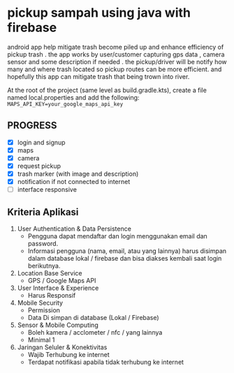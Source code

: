 # pickup sampah using java with firebase
android app help mitigate trash become piled up and enhance efficiency of pickup trash . the app works by user/customer capturing gps data , camera sensor and some description if needed  . the pickup/driver will be notify how many and where trash located so pickup routes can be more efficient. and hopefully this app can mitigate trash that being trown into river.  

At the root of the project (same level as build.gradle.kts), create a file named local.properties and add the following:
```MAPS_API_KEY=your_google_maps_api_key```

## PROGRESS
- [x] login and signup
- [x] maps
- [x] camera
- [x] request pickup
- [x] trash marker (with image and description) 
- [x] notification if not connected to internet
- [ ] interface responsive

## Kriteria Aplikasi
1. User Authentication & Data Persistence
    - Pengguna dapat mendaftar dan login menggunakan email dan password.
    - Informasi pengguna (nama, email, atau yang lainnya) harus disimpan dalam database lokal / firebase dan bisa diakses kembali saat login berikutnya.
2. Location Base Service
    - GPS / Google Maps API
3. User Interface & Experience
    - Harus Responsif
4. Mobile Security
    - Permission
    - Data Di simpan di database (Lokal / Firebase)
5. Sensor & Mobile Computing
    - Boleh kamera / acclometer / nfc / yang lainnya
    - Minimal 1
6. Jaringan Seluler & Konektivitas
    - Wajib Terhubung ke internet
    - Terdapat notifikasi apabila tidak terhubung ke internet
